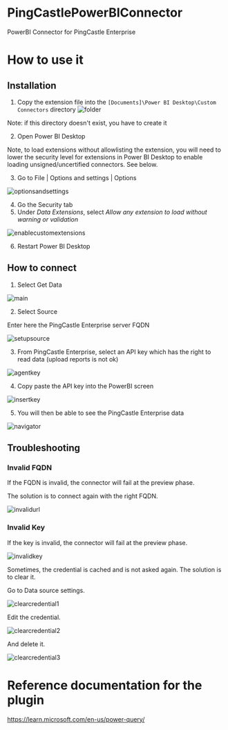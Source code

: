 # PingCastlePowerBIConnector
PowerBI Connector for PingCastle Enterprise

# How to use it
## Installation

1. Copy the extension file into the `[Documents]\Power BI Desktop\Custom Connectors` directory
![folder](/pictures/folder.png?raw=true "folder")

Note: if this directory doesn't exist, you have to create it

2. Open Power BI Desktop

Note, to load extensions without allowlisting the extension, you will need to lower the security level for extensions in Power BI Desktop to enable loading unsigned/uncertified connectors.
See below.

3. Go to File | Options and settings | Options

![optionsandsettings](/pictures/optionsandsettings.png?raw=true "optionsandsettings")

4. Go the Security tab
5. Under *Data Extensions*, select *Allow any extension to load without warning or validation*

![enablecustomextensions](/pictures/enablecustomextensions.png?raw=true "enablecustomextensions")

6. Restart Power BI Desktop

## How to connect
1. Select Get Data

![main](/pictures/main.png?raw=true "main")

2. Select Source

Enter here the PingCastle Enterprise server FQDN

![setupsource](/pictures/setupsource.png?raw=true "setupsource")

3. From PingCastle Enterprise, select an API key which has the right to read data (upload reports is not ok)

![agentkey](/pictures/agentkey.png?raw=true "agentkey")

4. Copy paste the API key into the PowerBI screen

![insertkey](/pictures/insertkey.png?raw=true "insertkey")

5. You will then be able to see the PingCastle Enterprise data

![navigator](/pictures/navigator.png?raw=true "navigator")

## Troubleshooting

### Invalid FQDN

If the FQDN is invalid, the connector will fail at the preview phase.

The solution is to connect again with the right FQDN.

![invalidurl](/pictures/invalidurl.png?raw=true "invalidurl")

### Invalid Key

If the key is invalid, the connector will fail at the preview phase.

![invalidkey](/pictures/invalidkey.png?raw=true "invalidkey")

Sometimes, the credential is cached and is not asked again.
The solution is to clear it.

Go to Data source settings.

![clearcredential1](/pictures/clearcredential1.png?raw=true "clearcredential1")

Edit the credential.

![clearcredential2](/pictures/clearcredential2.png?raw=true "clearcredential2")

And delete it.

![clearcredential3](/pictures/clearcredential3.png?raw=true "clearcredential3")

# Reference documentation for the plugin
https://learn.microsoft.com/en-us/power-query/
